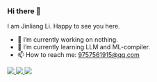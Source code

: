 ### Hi there 👋
I am Jinliang Li. Happy to see you here.
- 🔭 I’m currently working on nothing.
- 🌱 I’m currently learning LLM and ML-compiler.
- 📫 How to reach me: 9757561915@qq.com</p>
    





<a href=" ">
  <img src="https://github-readme-stats.vercel.app/api?username=wplf&show_icons=true&theme=tokyonight" />
</a >
<a href=" ">
 <img src="https://github-readme-stats.vercel.app/api/top-langs/?username=wplf" />
</a >
<a > <img src="https://profile-counter.glitch.me/wplf/count.svg" /> </a>

<!--
**wplf/wplf** is a ✨ _special_ ✨ repository because its `README.md` (this file) appears on your GitHub profile.
Here are some ideas to get you started:
-->
